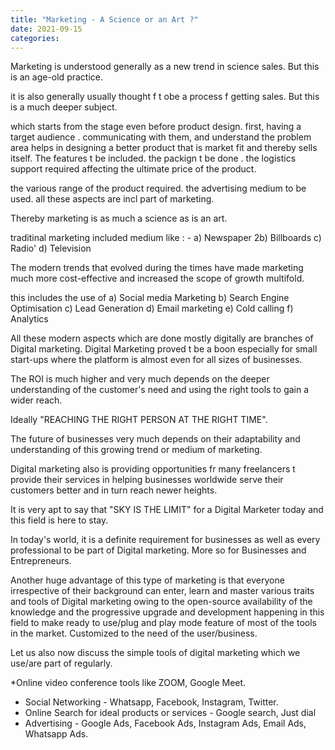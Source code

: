 ```yaml
---
title: "Marketing - A Science or an Art ?"
date: 2021-09-15
categories:
---
```


Marketing is understood generally as a new trend in science sales.
But this is an age-old practice.

it is also generally usually thought f t obe a process f getting sales. But this is a much deeper subject.

which starts from the stage even before product design. first, having a target audience . communicating with them, and understand the problem area helps in designing a better product that is market fit and thereby sells itself.
The features t be included. the packign t be done . the logistics support required affecting the ultimate price of the product. 

the various range of the product required. the advertising medium to be used. all these aspects are incl part of marketing. 

Thereby marketing is as much a science as is an art.

traditinal marketing included medium like : - 
a) Newspaper
2b) Billboards
c) Radio'
d) Television

The modern trends that evolved during the times have made marketing much more cost-effective and increased the scope of growth multifold.

this includes the use of 
a) Social media Marketing
b) Search Engine Optimisation
c) Lead Generation
d) Email marketing 
e) Cold calling
f) Analytics


All these modern aspects which are done mostly digitally are branches of Digital marketing.
Digital Marketing proved t be a boon especially for small start-ups where the platform is almost even for all sizes of businesses.

The ROI is much higher and very much depends on the deeper understanding of the customer's need and using the right tools to gain a wider reach.

Ideally "REACHING THE RIGHT PERSON AT THE RIGHT TIME". 

The future of businesses very much depends on their adaptability and understanding of this growing trend or medium of marketing.

Digital marketing also is providing opportunities fr many freelancers t provide their services in helping businesses worldwide serve their customers better and in turn reach newer heights.

It is very apt to say that "SKY IS THE LIMIT" for a Digital Marketer today and this field is here to stay.

In today's world, it is a definite requirement for businesses as well as every professional to be part of Digital marketing. More so for Businesses and Entrepreneurs.

Another huge advantage of this type of marketing is that everyone irrespective of their background can enter, learn and master various traits and tools of Digital marketing owing to the open-source availability of the knowledge and the progressive upgrade and development happening in this field to make ready to use/plug and play mode feature of most of the tools in the market. Customized to the need of the user/business.

Let us also now discuss the simple tools of digital marketing which we use/are part of regularly. 

*Online video conference tools like ZOOM, Google Meet.
* Social Networking - Whatsapp, Facebook, Instagram, Twitter.
* Online Search for ideal products or services - Google search, Just dial
* Advertising - Google Ads, Facebook Ads, Instagram Ads, Email  Ads, Whatsapp Ads.